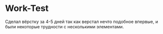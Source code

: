 # Work-Test
Сделал вёрстку за 4-5 дней так как верстал нечто подобное впервые, и были некоторые трудности с несколькими элементами.
